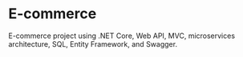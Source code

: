 # E-commerce
E-commerce project using .NET Core, Web API, MVC, microservices architecture, SQL, Entity Framework, and Swagger.
